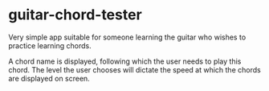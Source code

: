 # guitar-chord-tester

Very simple app suitable for someone learning the guitar who wishes to practice learning chords.

A chord name is displayed, following which the user needs to play this chord. The level the user chooses will dictate the speed at which the chords are displayed on screen.

